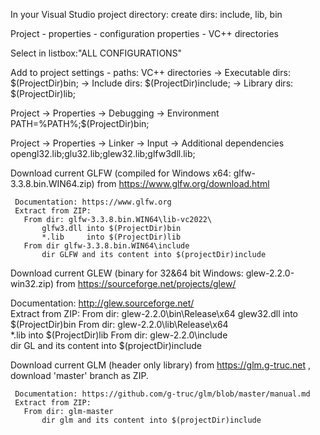 In your Visual Studio project directory:
   create dirs: include, lib, bin 

Project - properties - configuration properties - VC++ directories 

   Select in listbox:"ALL CONFIGURATIONS"
 
   Add to project settings - paths:
   VC++ directories -> Executable dirs:    $(ProjectDir)bin;
                    -> Include dirs:       $(ProjectDir)include;
                    -> Library dirs:       $(ProjectDir)lib;

   Project -> Properties -> Debugging -> Environment
       PATH=%PATH%;$(ProjectDir)bin; 
 
   Project -> Properties -> Linker -> Input -> Additional dependencies
       opengl32.lib;glu32.lib;glew32.lib;glfw3dll.lib;

 
 Download current GLFW (compiled for Windows x64: glfw-3.3.8.bin.WIN64.zip) 
 from https://www.glfw.org/download.html   

     Documentation: https://www.glfw.org
     Extract from ZIP:
       From dir: glfw-3.3.8.bin.WIN64\lib-vc2022\
           glfw3.dll into $(ProjectDir)bin
           *.lib     into $(ProjectDir)lib
       From dir glfw-3.3.8.bin.WIN64\include 
           dir GLFW and its content into $(projectDir)include
       
 Download current GLEW (binary for 32&64 bit Windows: glew-2.2.0-win32.zip)
 from https://sourceforge.net/projects/glew/
 
   Documentation: http://glew.sourceforge.net/  
   Extract from ZIP:
       From dir: glew-2.2.0\bin\Release\x64
           glew32.dll into $(ProjectDir)bin
       From dir: glew-2.2.0\lib\Release\x64    
           *.lib     into $(ProjectDir)lib
       From dir: glew-2.2.0\include\
           dir GL and its content into $(projectDir)include
 
 Download current GLM (header only library) from https://glm.g-truc.net ,
 download 'master' branch as ZIP.
 
     Documentation: https://github.com/g-truc/glm/blob/master/manual.md
     Extract from ZIP:
       From dir: glm-master
           dir glm and its content into $(projectDir)include
 